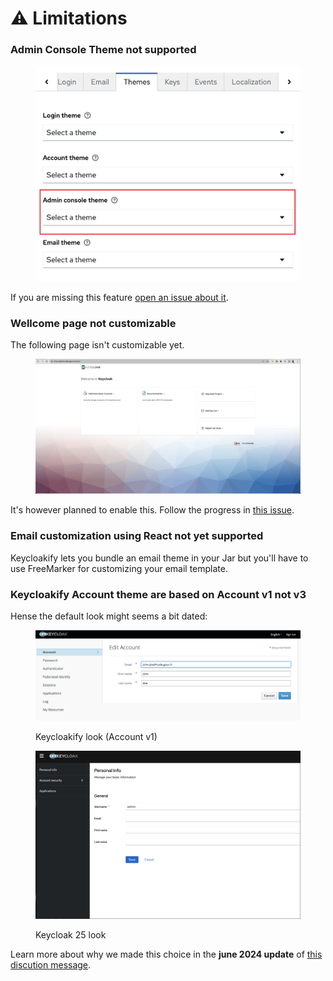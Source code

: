 # ⚠️ Limitations

### Admin Console Theme not supported

<figure><img src="../.gitbook/assets/Admin_console_theme_not_supported.png" alt=""><figcaption></figcaption></figure>

If you are missing this feature [open an issue about it](https://github.com/InseeFrLab/keycloakify/issues/new).

### Wellcome page not customizable

The following page isn't customizable yet.

<figure><img src="../.gitbook/assets/image (13).png" alt="" width="563"><figcaption></figcaption></figure>

It's however planned to enable this. Follow the progress in [this issue](https://github.com/keycloakify/keycloakify/issues/148).

### Email customization using React not yet supported

Keycloakify lets you bundle an email theme in your Jar but you'll have to use FreeMarker for customizing your email template.&#x20;

### Keycloakify Account theme are based on Account v1 not v3

Hense the default look might seems a bit dated:

<figure><img src="../.gitbook/assets/image (42).png" alt=""><figcaption><p>Keycloakify look (Account v1)</p></figcaption></figure>

<figure><img src="../.gitbook/assets/image (43).png" alt=""><figcaption><p>Keycloak 25 look</p></figcaption></figure>

Learn more about why we made this choice in the **june 2024 update** of [this discution message](https://github.com/keycloakify/keycloakify/discussions/346#discussioncomment-5889791).
